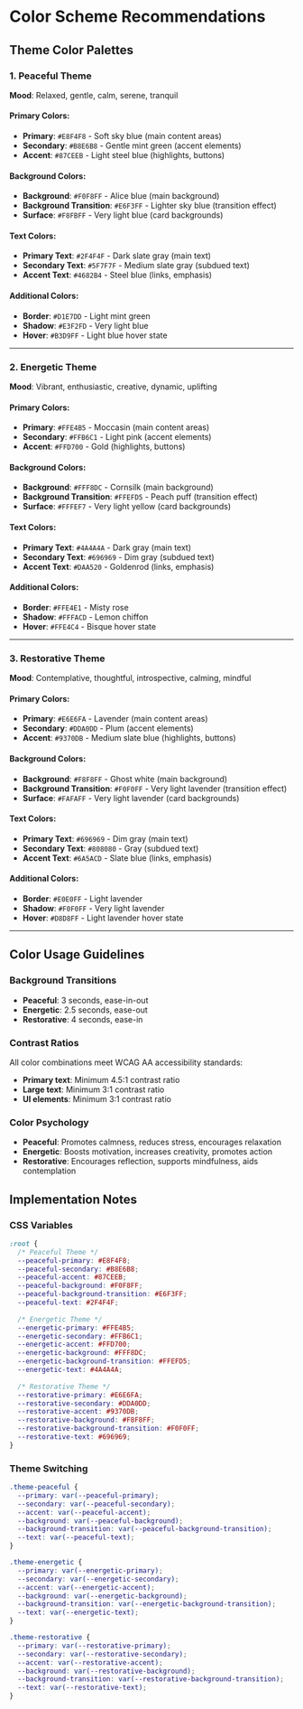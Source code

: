 # Color Scheme Recommendations

## Theme Color Palettes

### 1. Peaceful Theme
**Mood**: Relaxed, gentle, calm, serene, tranquil

#### Primary Colors:
- **Primary**: `#E8F4F8` - Soft sky blue (main content areas)
- **Secondary**: `#B8E6B8` - Gentle mint green (accent elements)
- **Accent**: `#87CEEB` - Light steel blue (highlights, buttons)

#### Background Colors:
- **Background**: `#F0F8FF` - Alice blue (main background)
- **Background Transition**: `#E6F3FF` - Lighter sky blue (transition effect)
- **Surface**: `#F8FBFF` - Very light blue (card backgrounds)

#### Text Colors:
- **Primary Text**: `#2F4F4F` - Dark slate gray (main text)
- **Secondary Text**: `#5F7F7F` - Medium slate gray (subdued text)
- **Accent Text**: `#4682B4` - Steel blue (links, emphasis)

#### Additional Colors:
- **Border**: `#D1E7DD` - Light mint green
- **Shadow**: `#E3F2FD` - Very light blue
- **Hover**: `#B3D9FF` - Light blue hover state

---

### 2. Energetic Theme
**Mood**: Vibrant, enthusiastic, creative, dynamic, uplifting

#### Primary Colors:
- **Primary**: `#FFE4B5` - Moccasin (main content areas)
- **Secondary**: `#FFB6C1` - Light pink (accent elements)
- **Accent**: `#FFD700` - Gold (highlights, buttons)

#### Background Colors:
- **Background**: `#FFF8DC` - Cornsilk (main background)
- **Background Transition**: `#FFEFD5` - Peach puff (transition effect)
- **Surface**: `#FFFEF7` - Very light yellow (card backgrounds)

#### Text Colors:
- **Primary Text**: `#4A4A4A` - Dark gray (main text)
- **Secondary Text**: `#696969` - Dim gray (subdued text)
- **Accent Text**: `#DAA520` - Goldenrod (links, emphasis)

#### Additional Colors:
- **Border**: `#FFE4E1` - Misty rose
- **Shadow**: `#FFFACD` - Lemon chiffon
- **Hover**: `#FFE4C4` - Bisque hover state

---

### 3. Restorative Theme
**Mood**: Contemplative, thoughtful, introspective, calming, mindful

#### Primary Colors:
- **Primary**: `#E6E6FA` - Lavender (main content areas)
- **Secondary**: `#DDA0DD` - Plum (accent elements)
- **Accent**: `#9370DB` - Medium slate blue (highlights, buttons)

#### Background Colors:
- **Background**: `#F8F8FF` - Ghost white (main background)
- **Background Transition**: `#F0F0FF` - Very light lavender (transition effect)
- **Surface**: `#FAFAFF` - Very light lavender (card backgrounds)

#### Text Colors:
- **Primary Text**: `#696969` - Dim gray (main text)
- **Secondary Text**: `#808080` - Gray (subdued text)
- **Accent Text**: `#6A5ACD` - Slate blue (links, emphasis)

#### Additional Colors:
- **Border**: `#E0E0FF` - Light lavender
- **Shadow**: `#F0F0FF` - Very light lavender
- **Hover**: `#D8D8FF` - Light lavender hover state

---

## Color Usage Guidelines

### Background Transitions
- **Peaceful**: 3 seconds, ease-in-out
- **Energetic**: 2.5 seconds, ease-out  
- **Restorative**: 4 seconds, ease-in

### Contrast Ratios
All color combinations meet WCAG AA accessibility standards:
- **Primary text**: Minimum 4.5:1 contrast ratio
- **Large text**: Minimum 3:1 contrast ratio
- **UI elements**: Minimum 3:1 contrast ratio

### Color Psychology
- **Peaceful**: Promotes calmness, reduces stress, encourages relaxation
- **Energetic**: Boosts motivation, increases creativity, promotes action
- **Restorative**: Encourages reflection, supports mindfulness, aids contemplation

## Implementation Notes

### CSS Variables
```css
:root {
  /* Peaceful Theme */
  --peaceful-primary: #E8F4F8;
  --peaceful-secondary: #B8E6B8;
  --peaceful-accent: #87CEEB;
  --peaceful-background: #F0F8FF;
  --peaceful-background-transition: #E6F3FF;
  --peaceful-text: #2F4F4F;
  
  /* Energetic Theme */
  --energetic-primary: #FFE4B5;
  --energetic-secondary: #FFB6C1;
  --energetic-accent: #FFD700;
  --energetic-background: #FFF8DC;
  --energetic-background-transition: #FFEFD5;
  --energetic-text: #4A4A4A;
  
  /* Restorative Theme */
  --restorative-primary: #E6E6FA;
  --restorative-secondary: #DDA0DD;
  --restorative-accent: #9370DB;
  --restorative-background: #F8F8FF;
  --restorative-background-transition: #F0F0FF;
  --restorative-text: #696969;
}
```

### Theme Switching
```css
.theme-peaceful {
  --primary: var(--peaceful-primary);
  --secondary: var(--peaceful-secondary);
  --accent: var(--peaceful-accent);
  --background: var(--peaceful-background);
  --background-transition: var(--peaceful-background-transition);
  --text: var(--peaceful-text);
}

.theme-energetic {
  --primary: var(--energetic-primary);
  --secondary: var(--energetic-secondary);
  --accent: var(--energetic-accent);
  --background: var(--energetic-background);
  --background-transition: var(--energetic-background-transition);
  --text: var(--energetic-text);
}

.theme-restorative {
  --primary: var(--restorative-primary);
  --secondary: var(--restorative-secondary);
  --accent: var(--restorative-accent);
  --background: var(--restorative-background);
  --background-transition: var(--restorative-background-transition);
  --text: var(--restorative-text);
}
```
